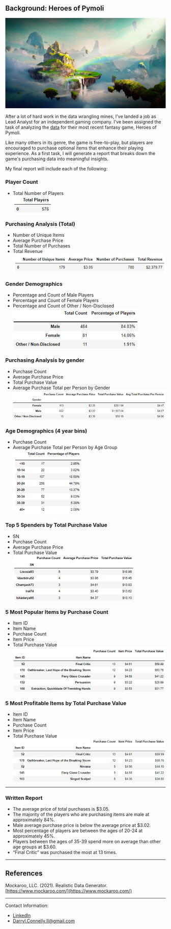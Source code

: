 ## Background: Heroes of Pymoli

  ![Fantasy](Images/Fantasy.png)

After a lot of hard work in the data wrangling mines, I've landed a job as Lead Analyst for an independent gaming company. I've been assigned the task of analyzing the [data](HeroesOfPymoli/Resources/purchase_data.csv) for their most recent fantasy game, Heroes of Pymoli.

Like many others in its genre, the game is free-to-play, but players are encouraged to purchase optional items that enhance their playing experience. As a first task, I will generate a report that breaks down the game's purchasing data into meaningful insights.

My final report will include each of the following:

### Player Count
  * Total Number of Players<br>
  ![Total Players](Images/player_count.png)

### Purchasing Analysis (Total)
  * Number of Unique Items
  * Average Purchase Price
  * Total Number of Purchases
  * Total Revenue<br>
  ![Purchase Analysis](Images/total_purchasing_analysis.png)

### Gender Demographics
  * Percentage and Count of Male Players
  * Percentage and Count of Female Players
  * Percentage and Count of Other / Non-Disclosed<br>
  ![Gender Demographics](Images/gender_demographics.png)

### Purchasing Analysis by gender
  * Purchase Count
  * Average Purchase Price
  * Total Purchase Value
  * Average Purchase Total per Person by Gender<br>
  ![Gender Purchasing Analysis](Images/gender_purchasing_analysis.png)

### Age Demographics (4 year bins)
  * Purchase Count
  * Average Purchase Total per Person by Age Group<br>
  ![Age Demographics](Images/age_demographics.png)

### Top 5 Spenders by Total Purchase Value
  * SN
  * Purchase Count
  * Average Purchase Price
  * Total Purchase Value<br>
  ![Top Spenders](Images/top_spenders.png)

### 5 Most Popular Items by Purchase Count
  * Item ID
  * Item Name
  * Purchase Count
  * Item Price
  * Total Purchase Value<br>
  ![Most Popular Items](Images/most_popular_items.png)

### 5 Most Profitable Items by Total Purchase Value
  * Item ID
  * Item Name
  * Purchase Count
  * Item Price
  * Total Purchase Value
  ![Most Profitable Items](Images/most_profitable_items.png)

  - - -

### Written Report
  * The average price of total purchases is $3.05.
  * The majority of the players who are purchasing items are male at approximately 84%.
  * Male average purchase price is below the average price at $3.02.
  * Most percentage of players are between the ages of 20-24 at approximately 45%.
  * Players between the ages of 35-39 spend more on average than other age groups at $3.60.
  * “Final Critic” was purchased the most at 13 times.

  - - - 

## References

Mockaroo, LLC. (2021). Realistic Data Generator. [https://www.mockaroo.com/](https://www.mockaroo.com/)

  - - -

Contact Information:
* [LinkedIn](https://www.linkedin.com/in/DConnellyII)
* Darryl.Connelly.II@gmail.com